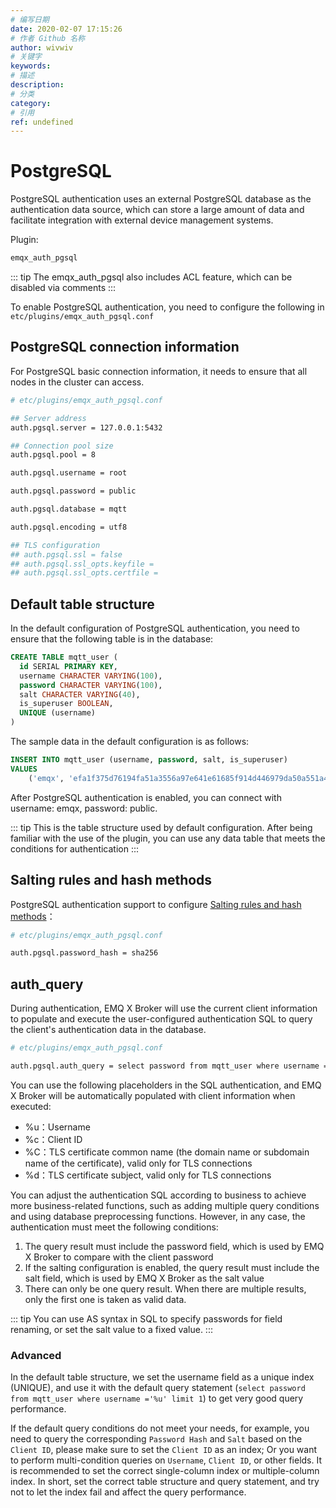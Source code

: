 ```yaml
---
# 编写日期
date: 2020-02-07 17:15:26
# 作者 Github 名称
author: wivwiv
# 关键字
keywords:
# 描述
description:
# 分类
category: 
# 引用
ref: undefined
---
```


# PostgreSQL

PostgreSQL authentication uses an external PostgreSQL database as the authentication data source, which can store a large amount of data and facilitate integration with external device management systems.

Plugin:

```bash
emqx_auth_pgsql
```

::: tip 
The emqx_auth_pgsql also includes ACL feature, which can be disabled via comments
:::



To enable PostgreSQL authentication, you need to configure the following in `etc/plugins/emqx_auth_pgsql.conf` 

## PostgreSQL connection information

For PostgreSQL basic connection information, it needs to ensure that all nodes in the cluster can access.

```bash
# etc/plugins/emqx_auth_pgsql.conf

## Server address
auth.pgsql.server = 127.0.0.1:5432

## Connection pool size
auth.pgsql.pool = 8

auth.pgsql.username = root

auth.pgsql.password = public

auth.pgsql.database = mqtt

auth.pgsql.encoding = utf8

## TLS configuration
## auth.pgsql.ssl = false
## auth.pgsql.ssl_opts.keyfile =
## auth.pgsql.ssl_opts.certfile =
```



## Default table structure

In the default configuration of PostgreSQL authentication, you need to ensure that the following table is in the database:

```sql
CREATE TABLE mqtt_user (
  id SERIAL PRIMARY KEY,
  username CHARACTER VARYING(100),
  password CHARACTER VARYING(100),
  salt CHARACTER VARYING(40),
  is_superuser BOOLEAN,
  UNIQUE (username)
)
```



The sample data in the default configuration is as follows:

```sql
INSERT INTO mqtt_user (username, password, salt, is_superuser)
VALUES
	('emqx', 'efa1f375d76194fa51a3556a97e641e61685f914d446979da50a551a4333ffd7', NULL, false);
```

After PostgreSQL authentication is enabled, you can connect with username: emqx, password: public.



::: tip 
This is the table structure used by default configuration. After being familiar with the use of the plugin, you can use any data table that meets the conditions for authentication
:::



## Salting rules and hash methods

PostgreSQL authentication support to configure [Salting rules and hash methods](./auth.md#password-salting-rules-and-hash-methods)：

```bash
# etc/plugins/emqx_auth_pgsql.conf

auth.pgsql.password_hash = sha256
```



## auth_query

During authentication, EMQ X Broker will use the current client information to populate and execute the user-configured authentication SQL to query the client's authentication data in the database.

```bash
# etc/plugins/emqx_auth_pgsql.conf

auth.pgsql.auth_query = select password from mqtt_user where username = '%u' limit 1
```



You can use the following placeholders in the SQL authentication, and EMQ X Broker will be automatically populated with client information when executed:

- %u：Username
- %c：Client ID
- %C：TLS certificate common name (the domain name or subdomain name of the certificate), valid only for TLS connections
- %d：TLS certificate subject, valid only for TLS connections



You can adjust the authentication SQL according to business to achieve more business-related functions, such as adding multiple query conditions and using database preprocessing functions. However, in any case, the authentication  must meet the following conditions:

1. The query result must include the password field, which is used by EMQ X Broker to compare with the client password
2. If the salting configuration is enabled, the query result must include the salt field, which is used by EMQ X Broker as the salt value
3. There can only be one query result. When there are multiple results, only the first one is taken as valid data.

::: tip 
You can use AS syntax in SQL to specify passwords for field renaming, or set the salt value to a fixed value.
:::

### Advanced

In the default table structure, we set the username field as a unique index (UNIQUE), and use it with the default query statement (`select password from mqtt_user where username ='%u' limit 1`) to get very good query performance.

If the default query conditions do not meet your needs, for example, you need to query the corresponding `Password Hash` and `Salt` based on the `Client ID`, please make sure to set the `Client ID` as an index; Or you want to perform multi-condition queries on `Username`, `Client ID`, or other fields. It is recommended to set the correct single-column index or multiple-column index. In short, set the correct table structure and query statement, and try not to let the index fail and affect the query performance.
